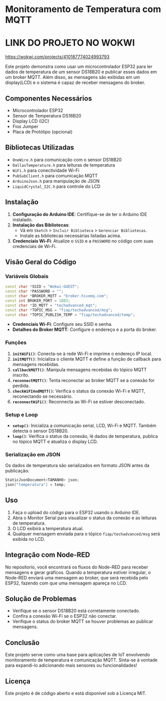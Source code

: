 # Monitoramento de Temperatura com MQTT

# LINK DO PROJETO NO WOKWI
https://wokwi.com/projects/410187774024993793

Este projeto demonstra como usar um microcontrolador ESP32 para ler dados de temperatura de um sensor DS18B20 e publicar esses dados em um broker MQTT. Além disso, as mensagens são exibidas em um display(LCD) e o sistema é capaz de receber mensagens do broker.

## Componentes Necessários

- Microcontrolador ESP32
- Sensor de Temperatura DS18B20
- Display LCD (I2C)
- Fios Jumper
- Placa de Protótipo (opcional)

## Bibliotecas Utilizadas

- `OneWire.h` para comunicação com o sensor DS18B20
- `DallasTemperature.h` para leituras de temperatura
- `WiFi.h` para conectividade Wi-Fi
- `PubSubClient.h` para comunicação MQTT
- `ArduinoJson.h` para manipulação de JSON
- `LiquidCrystal_I2C.h` para controle do LCD

## Instalação

1. **Configuração do Arduino IDE**: Certifique-se de ter o Arduino IDE instalado.
2. **Instalação das Bibliotecas**:
   - Vá em `Sketch` > `Incluir Biblioteca` > `Gerenciar Bibliotecas`.
   - Instale as bibliotecas necessárias listadas acima.
3. **Credenciais Wi-Fi**: Atualize o `SSID` e a `PASSWORD` no código com suas credenciais de Wi-Fi.

## Visão Geral do Código

### Variáveis Globais

```cpp
const char *SSID = "Wokwi-GUEST";
const char *PASSWORD = ""; 
const char *BROKER_MQTT = "broker.hivemq.com";
const int BROKER_PORT = 1883;
const char *ID_MQTT = "techadvanced_mqt";
const char *TOPIC_MSG = "fiap/techadvanced/msg";
const char *TOPIC_PUBLISH_TEMP = "fiap/techadvanced/temp";
```

- **Credenciais Wi-Fi**: Configure seu SSID e senha.
- **Detalhes do Broker MQTT**: Configure o endereço e a porta do broker.

### Funções

1. **`initWiFi()`**: Conecta-se à rede Wi-Fi e imprime o endereço IP local.
2. **`initMQTT()`**: Inicializa o cliente MQTT e define a função de callback para mensagens recebidas.
3. **`callbackMQTT()`**: Manipula mensagens recebidas do tópico MQTT inscrito.
4. **`reconnectMQTT()`**: Tenta reconectar ao broker MQTT se a conexão for perdida.
5. **`checkWiFIAndMQTT()`**: Verifica o status da conexão Wi-Fi e MQTT, reconectando se necessário.
6. **`reconnectWiFi()`**: Reconnecta ao Wi-Fi se estiver desconectado.

### Setup e Loop

- **`setup()`**: Inicializa a comunicação serial, LCD, Wi-Fi e MQTT. Também detecta o sensor DS18B20.
- **`loop()`**: Verifica o status da conexão, lê dados de temperatura, publica no tópico MQTT e atualiza o display LCD.

### Serialização em JSON

Os dados de temperatura são serializados em formato JSON antes da publicação:

```cpp
StaticJsonDocument<TAMANHO> json;
json["temperatura"] = temp;
```

## Uso

1. Faça o upload do código para o ESP32 usando o Arduino IDE.
2. Abra o Monitor Serial para visualizar o status da conexão e as leituras de temperatura.
3. O LCD exibirá a temperatura atual.
4. Qualquer mensagem enviada para o tópico `fiap/techadvanced/msg` será exibida no LCD.

## Integração com Node-RED

No repositorio, você encontrará os fluxos do Node-RED para receber mensagens e gerar gráficos. Quando a temperatura estiver irregular, o Node-RED enviará uma mensagem ao broker, que será recebida pelo ESP32, fazendo com que uma mensagem apareça no LCD.

## Solução de Problemas

- Verifique se o sensor DS18B20 está corretamente conectado.
- Confira a conexão Wi-Fi se o ESP32 não conectar.
- Verifique o status do broker MQTT se houver problemas ao publicar mensagens.

## Conclusão

Este projeto serve como uma base para aplicações de IoT envolvendo monitoramento de temperatura e comunicação MQTT. Sinta-se à vontade para expandi-lo adicionando mais sensores ou funcionalidades!

## Licença

Este projeto é de código aberto e está disponível sob a Licença MIT.
